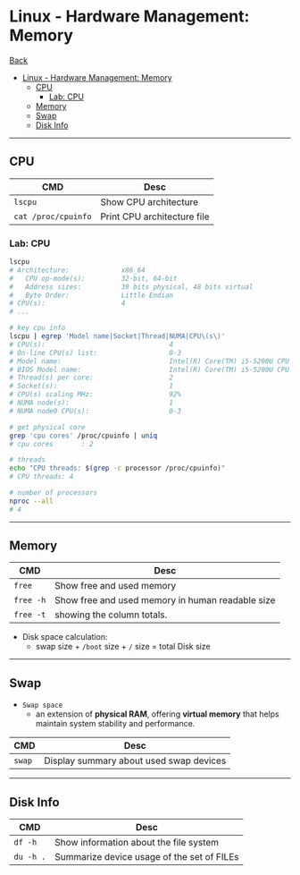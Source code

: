 # Linux - Hardware Management: Memory

[Back](../../index.md)

- [Linux - Hardware Management: Memory](#linux---hardware-management-memory)
  - [CPU](#cpu)
    - [Lab: CPU](#lab-cpu)
  - [Memory](#memory)
  - [Swap](#swap)
  - [Disk Info](#disk-info)

---

## CPU

| CMD                 | Desc                        |
| ------------------- | --------------------------- |
| `lscpu`             | Show CPU architecture       |
| `cat /proc/cpuinfo` | Print CPU architecture file |

### Lab: CPU

```sh
lscpu
# Architecture:             x86_64
#   CPU op-mode(s):         32-bit, 64-bit
#   Address sizes:          39 bits physical, 48 bits virtual
#   Byte Order:             Little Endian
# CPU(s):                   4
# ...

# key cpu info
lscpu | egrep 'Model name|Socket|Thread|NUMA|CPU\(s\)'
# CPU(s):                               4
# On-line CPU(s) list:                  0-3
# Model name:                           Intel(R) Core(TM) i5-5200U CPU @ 2.20GHz
# BIOS Model name:                      Intel(R) Core(TM) i5-5200U CPU @ 2.20GHz To Be Filled By O.E.M CPU @ 2.5GHz
# Thread(s) per core:                   2
# Socket(s):                            1
# CPU(s) scaling MHz:                   92%
# NUMA node(s):                         1
# NUMA node0 CPU(s):                    0-3

# get physical core
grep 'cpu cores' /proc/cpuinfo | uniq
# cpu cores       : 2

# threads
echo "CPU threads: $(grep -c processor /proc/cpuinfo)"
# CPU threads: 4

# number of processors
nproc --all
# 4
```

---

## Memory

| CMD       | Desc                                             |
| --------- | ------------------------------------------------ |
| `free`    | Show free and used memory                        |
| `free -h` | Show free and used memory in human readable size |
| `free -t` | showing the column totals.                       |

- Disk space calculation:
  - swap size + `/boot` size + `/` size = total Disk size

---

## Swap

- `Swap space`
  - an extension of **physical RAM**, offering **virtual memory** that helps maintain system stability and performance.

| CMD    | Desc                                    |
| ------ | --------------------------------------- |
| `swap` | Display summary about used swap devices |

---

## Disk Info

| CMD       | Desc                                       |
| --------- | ------------------------------------------ |
| `df -h`   | Show information about the file system     |
| `du -h .` | Summarize device usage of the set of FILEs |

